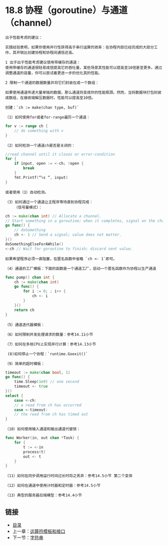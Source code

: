 # 18.8 协程（goroutine）与通道（channel）

    出于性能考虑的建议：
    
    实践经验表明，如果你使用并行性获得高于串行运算的效率：在协程内部已经完成的大部分工作，其开销比创建协程和协程间通信还高。

    1 出于出于性能考虑建议使用带缓存的通道：
    使用带缓存的通道很轻易成倍提高它的吞吐量，某些场景其性能可以提高至10倍甚至更多。通过调整通道的容量，你可以尝试着更进一步的优化其的性能。

    2 限制一个通道的数据数量并将它们封装在成一个数组：

    如果使用通道传递大量单独的数据，那么通道将变成你的性能瓶颈。然而，当将数据块打包封装成数组，在接收端解压数据时，性能可以提高至10倍。

    创建：`ch := make(chan type, buf)`

    （1）如何使用for或者for-range遍历一个通道：
```go
for v := range ch {
    // do something with v
}
```

    （2）如何检测一个通道ch是否是关闭的：

```go
//read channel until it closes or error-condition
for {
    if input, open := <-ch; !open {
        break
    }
    fmt.Printf(“%s “, input)
}
```

    或者使用（1）自动检测。

    （3）如何通过一个通道让主程序等待直到协程完成：
        （信号量模式）：
```go
ch := make(chan int) // Allocate a channel.
// Start something in a goroutine; when it completes, signal on the channel.
go func() {
    // doSomething
    ch <- 1 // Send a signal; value does not matter.
}()
doSomethingElseForAWhile()
<-ch // Wait for goroutine to finish; discard sent value.
```

    如果希望程序必须一直阻塞，在匿名函数中省略 `ch <- 1`即可。

    （4）通道的工厂模板：下面的函数是一个通道工厂，启动一个匿名函数作为协程以生产通道

```go
func pump() chan int {
    ch := make(chan int)
    go func() {
        for i := 0; ; i++ {
            ch <- i
        }
    }()
    return ch
}
```
       
    （5）通道迭代器模板：
    
    （6）如何限制并发处理请求的数量：参考14.11小节
    
    （7）如何在多核CPU上实现并行计算：参考14.13小节

     (8)如何停止一个协程：`runtime.Goexit()`   
 
    （9）简单的超时模板：

```go  
timeout := make(chan bool, 1)
go func() {
    time.Sleep(1e9) // one second  
    timeout <- true
}()
select {
    case <-ch:
    // a read from ch has occurred
    case <-timeout:
    // the read from ch has timed out
}
```

    （10）如何使用输入通道和输出通道代替锁：

```go
func Worker(in, out chan *Task) {
    for {
        t := <-in
        process(t)
        out <- t
    }
}
```

    （11）如何在同步调用运行时间过长时将之丢弃：参考14.5小节 第二个变体

    （12）如何在通道中使用计时器和定时器：参考14.5小节

    （13）典型的服务器后端模型：参考14.4小节

## 链接

- [目录](directory.md)
- 上一章：[运算符模板和接口](17.4.md)
- 下一节：[字符串](18.1.md)